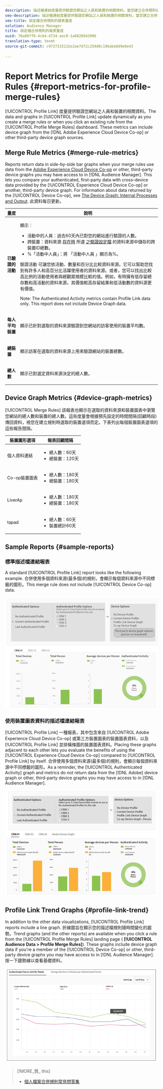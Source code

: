 ```yaml
---
description: 描述檔連結度量提供驗證您網站之人員和裝置的相關資料。當您建立合併規則或從「描述檔合併規則」控制面板按一下現有規則時，「設定檔連結」中的資料和圖形會動態更新。這些度量可包含Adobe Experience Cloud Device Co-op或其他第三方裝置圖形來源的裝置圖表。
seo-description: 描述檔連結度量提供驗證您網站之人員和裝置的相關資料。當您建立合併規則或從「描述檔合併規則」控制面板按一下現有規則時，「設定檔連結」中的資料和圖形會動態更新。這些度量可包含Adobe Experience Cloud Device Co-op或其他第三方裝置圖形來源的裝置圖表。
seo-title: 設定檔合併規則的報表量度
solution: Audience Manager
title: 設定檔合併規則的報表量度
uuid: 76a86ff0-4c64-4734-aec0-1a8828942096
translation-type: tm+mt
source-git-commit: c9737315132e2ae7d72c250d8c196abe8d9e0e43

---
```



# Report Metrics for Profile Merge Rules {#report-metrics-for-profile-merge-rules}

[!UICONTROL Profile Link] 度量提供驗證您網站之人員和裝置的相關資料。The data and graphs in [!UICONTROL Profile Link] update dynamically as you create a merge rules or when you click an existing rule from the [!UICONTROL Profile Merge Rules] dashboard. These metrics can include device graph from the [!DNL Adobe Experience Cloud Device Co-op] or other third-party device graph sources.

## Merge Rule Metrics {#merge-rule-metrics}

Reports return data in side-by-side bar graphs when your merge rules use data from the [Adobe Experience Cloud Device Co-op](https://marketing.adobe.com/resources/help/en_US/mcdc/) or other, third-party device graphs you may have access to in [!DNL Audience Manager]. This lets you compare your authenticated, first-party data with cross-device data provided by the [!UICONTROL Experience Cloud Device Co-op] or another, third-party device graph. For information about data returned by the [!UICONTROL Device Co-op], see [The Device Graph: Internal Processes and Output](https://marketing.adobe.com/resources/help/en_US/mcdc/mcdc-processes.html). 此資料每日更新。

<table id="table_A7FB2F9804F84AC8A6DD05C0E6EE7555"> 
 <thead> 
  <tr> 
   <th colname="col1" class="entry"> 量度 </th> 
   <th colname="col2" class="entry"> 說明 </th> 
  </tr> 
 </thead>
 <tbody> 
  <tr> 
   <td colname="col1"> <p> <b><span class="wintitle"> 已驗證的活動</span></b> </p> </td> 
   <td colname="col2"> <p>顯示： </p> 
    <ul id="ul_7F7373919A4A49028EF4BF7B28D9F8E9"> 
     <li id="li_FE2F93C496D64ED8928B3E522C9585EA"> <span class="wintitle"> 活動中的人員</span>：過去60天內已對您的網站進行驗證的人數。 </li> 
     <li id="li_60CFD26EE68B442683C0ED5FED1A79C8"> <span class="wintitle"> 跨裝置</span>：資料來源 <a href="../../features/profile-merge-rules/merge-rules-start.md#create-data-source"> 存在時</a> 所選 <a href="../../features/manage-datasources.md#create-data-source"></a><a href="../../features/profile-merge-rules/merge-rule-definitions.md"> 之驗證設定檔</a> 的資料來源中儲存的跨裝置ID總數。 </li> 
     <li id="li_F2F07B6A326C4A18B79A0CF2C47D9677"> <span class="wintitle"> %「活動中人員</span>」：將 <span class="wintitle"> 「活動中人員</span> 」顯示為%。 </li> 
    </ul> <p> <span class="wintitle"> 驗證活動</span> 可讓您依活動、數量和百分比比較資料來源。它可以幫助您找到有許多人和高百分比活躍使用者的資料來源。或者，您可以找出比較高比例的活動使用者與總觀眾規模比較的值。例如，有時擁有低存留總存數和高活動的資料來源，其價值較高存留結果和低活動數的資料源更有價值。 </p> <p> <p>Note: The <span class="wintitle"> Authenticated Activity</span> metrics contain <span class="wintitle"> Profile Link</span> data only. This report does not include <span class="wintitle"> Device Graph</span> data. </p> </p> </td> 
  </tr> 
  <tr> 
   <td colname="col1"> <p> <b><span class="wintitle"> 每人平均裝置</span></b> </p> </td> 
   <td colname="col2"> <p> 顯示已針對選取的資料來源驗證到您網站的訪客使用的裝置平均數。 </p> </td> 
  </tr> 
  <tr> 
   <td colname="col1"> <p> <b><span class="wintitle"> 總裝置</span></b> </p> </td> 
   <td colname="col2"> <p>顯示訪客在選取的資料來源上用來驗證網站的裝置總數。 </p> </td> 
  </tr> 
  <tr> 
   <td colname="col1"> <p> <b><span class="wintitle"> 總人數</span></b> </p> </td> 
   <td colname="col2"> <p>顯示已對選定資料來源決定的總人數。 </p> </td> 
  </tr> 
 </tbody> 
</table>

## Device Graph Metrics {#device-graph-metrics}

[!UICONTROL Merge Rules] 該報表也顯示在選取的資料來源和裝置圖表中瀏覽您網站的總人數和裝置的總人數。這些度量會根據預先設定的時間間隔(回顧時段)傳回資料，視您在建立規則時選取的裝置選項而定。下表列出每個裝置圖表選項的這些報告間隔。

<table id="table_038983EBC71F4A55BBCA99212AC5DEE6"> 
 <thead> 
  <tr> 
   <th colname="col1" class="entry"> 裝置圖形選項 </th> 
   <th colname="col2" class="entry"> 報表回顧間隔 </th> 
  </tr>
 </thead>
 <tbody> 
  <tr> 
   <td colname="col1"> <p><span class="wintitle"> 個人資料連結</span> </p> </td> 
   <td colname="col2"> <p> 
     <ul id="ul_B2FF2341573840549FFB96579F537082"> 
      <li id="li_B37323C2F2434F41B407500AC5C15447">總人數：60天 </li> 
      <li id="li_08D911224A60418BBB3CFB4E70CE73D4">總裝置：120天 </li> 
     </ul> </p> </td> 
  </tr> 
  <tr> 
   <td colname="col1"> <p><span class="wintitle"> Co-op裝置圖表</span> </p> </td> 
   <td colname="col2"> <p> 
     <ul id="ul_64AD1DD89DF64703B70B973A463BA020"> 
      <li id="li_D7D3A3871F434CBFA71BE8929EB41648">總人數：180天 </li> 
      <li id="li_125D387986B2463EB310203CE5857EDA">總裝置：180天 </li> 
     </ul> </p> </td> 
  </tr> 
  <tr> 
   <td colname="col1"> <p><span class="wintitle"> LiverAp</span> </p> </td> 
   <td colname="col2"> <p> 
     <ul id="ul_2772F3AD7E1440789B635794ECDE8DFB"> 
      <li id="li_1432363829D64615B1D349A3722D6268">總人數：180天 </li> 
      <li id="li_D5C0E3CE92524B54BBD36C73A326292B">總裝置：180天 </li> 
     </ul> </p> </td> 
  </tr> 
  <tr> 
   <td colname="col1"> <p><span class="wintitle"> tapad</span> </p> </td> 
   <td colname="col2"> <p> 
     <ul id="ul_274529DB58E6442E95C6AD89BECB1362"> 
      <li id="li_67102211A72A4E47AACFE5E369793C17">總人數：60天 </li> 
      <li id="li_3E8F3DA6A7B5487895A626674DA363A5">裝置總計60天 </li> 
     </ul> </p> </td> 
  </tr> 
 </tbody> 
</table>

## Sample Reports {#sample-reports}

### 標準描述檔連結報表

A standard [!UICONTROL Profile Link] report looks like the following example. 合併使用多個資料來源(最多個)的規則，會顯示每個資料來源中不同標籤的圖形。This merge rule does not include [!UICONTROL Device Co-op] data.

![](assets/coop-metrics1.png)

### 使用裝置圖表資料的描述檔連結報表

[!UICONTROL Profile Link] 一種報表，其中包含來自 [!UICONTROL Adobe Experience Cloud Device Co-op] 或第三方裝置圖表的裝置圖表資料，以及 [!UICONTROL Profile Link] 並排橫條圖的裝置圖表資料。Placing these graphs adjacent to each other lets you evaluate the benefits of using the [!UICONTROL Experience Cloud Device Co-op] compared to [!UICONTROL Profile Link] by itself. 合併使用多個資料來源(最多個)的規則，會顯示每個資料來源中不同標籤的圖形。As a reminder, the [!UICONTROL Authenticated Activity] graph and metrics do not return data from the [!DNL Adobe] device graph or other, third-party device graphs you may have access to in [!DNL Audience Manager].

![](assets/coop-metrics2.png)

## Profile Link Trend Graphs {#profile-link-trend}

In addition to the other data visualizations, [!UICONTROL Profile Link] reports include a line graph. 折線圖旨在顯示您的描述檔規則隨時間變化的趨勢。Trend graphs (and the other reports) are available when you click a rule from the [!UICONTROL Profile Merge Rules] landing page ( **[!UICONTROL Audience Data > Profile Merge Rules]**). These graphs include device graph data if you're a member of the [!UICONTROL Device Co-op] or other, third-party device graphs you may have access to in [!DNL Audience Manager]. 按一下趨勢線以查看基礎資料。

![](assets/authenticated_trends.png)

>[!MORE_贊_ this]
>
>* [個人檔案合併規則常見問答集](../../faq/faq-profile-merge.md)

